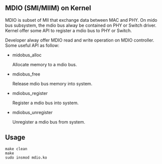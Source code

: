 MDIO (SMI/MIIM) on Kernel
-------------------------------------

MDIO is subset of MII that exchange data between MAC and PHY. On mido bus 
subsystem, the mdio bus alway be contained on PHY or Switch driver. Kernel 
offer some API to register a mdio bus to PHY or Switch.

Developer alway offer MDIO read and write operation on MDIO controller. Some 
useful API as follow:

* midobus_alloc

  Allocate memory to a mdio bus.

* mdiobus_free

  Release mdio bus memory into system.

* mdiobus_register

  Register a mdio bus into system.

* mdiobus_unregister

  Unregister a mdio bus from system.

## Usage

```
make clean
make
sudo insmod mdio.ko
```
